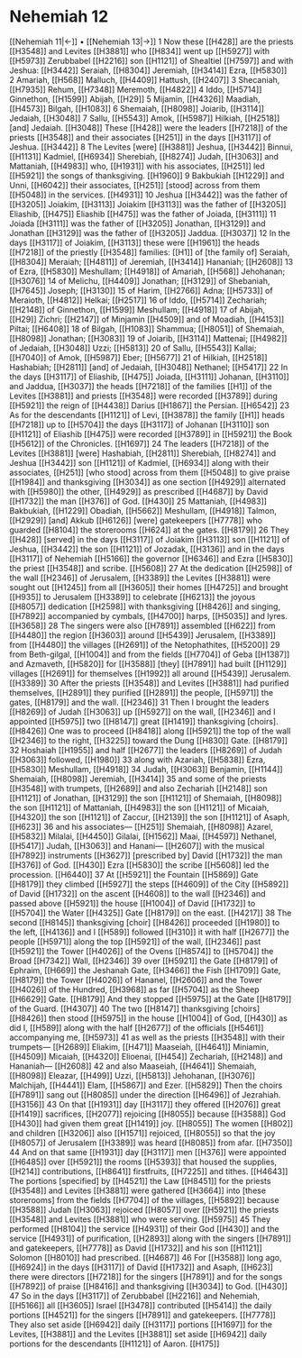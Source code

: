 # Nehemiah 12
[[Nehemiah 11|←]] • [[Nehemiah 13|→]]
1 Now these [[H428]] are the priests [[H3548]] and Levites [[H3881]] who [[H834]] went up [[H5927]] with [[H5973]] Zerubbabel [[H2216]] son [[H1121]] of Shealtiel [[H7597]] and with Jeshua: [[H3442]] Seraiah, [[H8304]] Jeremiah, [[H3414]] Ezra, [[H5830]] 
2 Amariah, [[H568]] Malluch, [[H4409]] Hattush, [[H2407]] 
3 Shecaniah, [[H7935]] Rehum, [[H7348]] Meremoth, [[H4822]] 
4 Iddo, [[H5714]] Ginnethon, [[H1599]] Abijah, [[H29]] 
5 Mijamin, [[H4326]] Maadiah, [[H4573]] Bilgah, [[H1083]] 
6 Shemaiah, [[H8098]] Joiarib, [[H3114]] Jedaiah, [[H3048]] 
7 Sallu, [[H5543]] Amok, [[H5987]] Hilkiah, [[H2518]] [and] Jedaiah. [[H3048]] These [[H428]] were the leaders [[H7218]] of the priests [[H3548]] and their associates [[H251]] in the days [[H3117]] of Jeshua. [[H3442]] 
8 The Levites [were] [[H3881]] Jeshua, [[H3442]] Binnui, [[H1131]] Kadmiel, [[H6934]] Sherebiah, [[H8274]] Judah, [[H3063]] and Mattaniah, [[H4983]] who, [[H1931]] with his associates, [[H251]] led [[H5921]] the songs of thanksgiving. [[H1960]] 
9 Bakbukiah [[H1229]] and Unni, [[H6042]] their associates, [[H251]] [stood] across from them [[H5048]] in the services. [[H4931]] 
10 Jeshua [[H3442]] was the father of [[H3205]] Joiakim, [[H3113]] Joiakim [[H3113]] was the father of [[H3205]] Eliashib, [[H475]] Eliashib [[H475]] was the father of Joiada, [[H3111]] 
11 Joiada [[H3111]] was the father of [[H3205]] Jonathan, [[H3129]] and Jonathan [[H3129]] was the father of [[H3205]] Jaddua. [[H3037]] 
12 In the days [[H3117]] of Joiakim, [[H3113]] these were [[H1961]] the heads [[H7218]] of the priestly [[H3548]] families: [[H1]] of [the family of] Seraiah, [[H8304]] Meraiah; [[H4811]] of Jeremiah, [[H3414]] Hananiah; [[H2608]] 
13 of Ezra, [[H5830]] Meshullam; [[H4918]] of Amariah, [[H568]] Jehohanan; [[H3076]] 
14 of Melichu, [[H4409]] Jonathan; [[H3129]] of Shebaniah, [[H7645]] Joseph; [[H3130]] 
15 of Harim, [[H2766]] Adna; [[H5733]] of Meraioth, [[H4812]] Helkai; [[H2517]] 
16 of Iddo, [[H5714]] Zechariah; [[H2148]] of Ginnethon, [[H1599]] Meshullam; [[H4918]] 
17 of Abijah, [[H29]] Zichri; [[H2147]] of Minjamin [[H4509]] and of Moadiah, [[H4153]] Piltai; [[H6408]] 
18 of Bilgah, [[H1083]] Shammua; [[H8051]] of Shemaiah, [[H8098]] Jonathan; [[H3083]] 
19 of Joiarib, [[H3114]] Mattenai; [[H4982]] of Jedaiah, [[H3048]] Uzzi; [[H5813]] 
20 of Sallu, [[H5543]] Kallai; [[H7040]] of Amok, [[H5987]] Eber; [[H5677]] 
21 of Hilkiah, [[H2518]] Hashabiah; [[H2811]] [and] of Jedaiah, [[H3048]] Nethanel; [[H5417]] 
22 In the days [[H3117]] of Eliashib, [[H475]] Joiada, [[H3111]] Johanan, [[H3110]] and Jaddua, [[H3037]] the heads [[H7218]] of the families [[H1]] of the Levites [[H3881]] and priests [[H3548]] were recorded [[H3789]] during [[H5921]] the reign of [[H4438]] Darius [[H1867]] the Persian. [[H6542]] 
23 As for the descendants [[H1121]] of Levi, [[H3878]] the family [[H1]] heads [[H7218]] up to [[H5704]] the days [[H3117]] of Johanan [[H3110]] son [[H1121]] of Eliashib [[H475]] were recorded [[H3789]] in [[H5921]] the Book [[H5612]] of the Chronicles. [[H1697]] 
24 The leaders [[H7218]] of the Levites [[H3881]] [were] Hashabiah, [[H2811]] Sherebiah, [[H8274]] and Jeshua [[H3442]] son [[H1121]] of Kadmiel, [[H6934]] along with their associates, [[H251]] [who stood] across from them [[H5048]] to give praise [[H1984]] and thanksgiving [[H3034]] as one section [[H4929]] alternated with [[H5980]] the other, [[H4929]] as prescribed [[H4687]] by David [[H1732]] the man [[H376]] of God. [[H430]] 
25 Mattaniah, [[H4983]] Bakbukiah, [[H1229]] Obadiah, [[H5662]] Meshullam, [[H4918]] Talmon, [[H2929]] [and] Akkub [[H6126]] [were] gatekeepers [[H7778]] who guarded [[H8104]] the storerooms [[H624]] at the gates. [[H8179]] 
26 They [[H428]] [served] in the days [[H3117]] of Joiakim [[H3113]] son [[H1121]] of Jeshua, [[H3442]] the son [[H1121]] of Jozadak, [[H3136]] and in the days [[H3117]] of Nehemiah [[H5166]] the governor [[H6346]] and Ezra [[H5830]] the priest [[H3548]] and scribe. [[H5608]] 
27 At the dedication [[H2598]] of the wall [[H2346]] of Jerusalem, [[H3389]] the Levites [[H3881]] were sought out [[H1245]] from all [[H3605]] their homes [[H4725]] and brought [[H935]] to Jerusalem [[H3389]] to celebrate [[H6213]] the joyous [[H8057]] dedication [[H2598]] with thanksgiving [[H8426]] and singing, [[H7892]] accompanied by cymbals, [[H4700]] harps, [[H5035]] and lyres. [[H3658]] 
28 The singers were also [[H7891]] assembled [[H622]] from [[H4480]] the region [[H3603]] around [[H5439]] Jerusalem, [[H3389]] from [[H4480]] the villages [[H2691]] of the Netophathites, [[H5200]] 
29 from Beth-gilgal, [[H1004]] and from the fields [[H7704]] of Geba [[H1387]] and Azmaveth, [[H5820]] for [[H3588]] [they] [[H7891]] had built [[H1129]] villages [[H2691]] for themselves [[H1992]] all around [[H5439]] Jerusalem. [[H3389]] 
30 After the priests [[H3548]] and Levites [[H3881]] had purified themselves, [[H2891]] they purified [[H2891]] the people, [[H5971]] the gates, [[H8179]] and the wall. [[H2346]] 
31 Then I brought the leaders [[H8269]] of Judah [[H3063]] up [[H5927]] on the wall, [[H2346]] and I appointed [[H5975]] two [[H8147]] great [[H1419]] thanksgiving [choirs]. [[H8426]] One was to proceed [[H8418]] along [[H5921]] the top of the wall [[H2346]] to the right, [[H3225]] toward the Dung [[H830]] Gate. [[H8179]] 
32 Hoshaiah [[H1955]] and half [[H2677]] the leaders [[H8269]] of Judah [[H3063]] followed, [[H1980]] 
33 along with Azariah, [[H5838]] Ezra, [[H5830]] Meshullam, [[H4918]] 
34 Judah, [[H3063]] Benjamin, [[H1144]] Shemaiah, [[H8098]] Jeremiah, [[H3414]] 
35 and some of the priests [[H3548]] with trumpets, [[H2689]] and also Zechariah [[H2148]] son [[H1121]] of Jonathan, [[H3129]] the son [[H1121]] of Shemaiah, [[H8098]] the son [[H1121]] of Mattaniah, [[H4983]] the son [[H1121]] of Micaiah, [[H4320]] the son [[H1121]] of Zaccur, [[H2139]] the son [[H1121]] of Asaph, [[H623]] 
36 and his associates— [[H251]] Shemaiah, [[H8098]] Azarel, [[H5832]] Milalai, [[H4450]] Gilalai, [[H1562]] Maai, [[H4597]] Nethanel, [[H5417]] Judah, [[H3063]] and Hanani— [[H2607]] with the musical [[H7892]] instruments [[H3627]] [prescribed by] David [[H1732]] the man [[H376]] of God. [[H430]] Ezra [[H5830]] the scribe [[H5608]] led the procession. [[H6440]] 
37 At [[H5921]] the Fountain [[H5869]] Gate [[H8179]] they climbed [[H5927]] the steps [[H4609]] of the City [[H5892]] of David [[H1732]] on the ascent [[H4608]] to the wall [[H2346]] and passed above [[H5921]] the house [[H1004]] of David [[H1732]] to [[H5704]] the Water [[H4325]] Gate [[H8179]] on the east. [[H4217]] 
38 The second [[H8145]] thanksgiving [choir] [[H8426]] proceeded [[H1980]] to the left, [[H4136]] and I [[H589]] followed [[H310]] it with half [[H2677]] the people [[H5971]] along the top [[H5921]] of the wall, [[H2346]] past [[H5921]] the Tower [[H4026]] of the Ovens [[H8574]] to [[H5704]] the Broad [[H7342]] Wall, [[H2346]] 
39 over [[H5921]] the Gate [[H8179]] of Ephraim, [[H669]] the Jeshanah Gate, [[H3466]] the Fish [[H1709]] Gate, [[H8179]] the Tower [[H4026]] of Hananel, [[H2606]] and the Tower [[H4026]] of the Hundred, [[H3968]] as far [[H5704]] as the Sheep [[H6629]] Gate. [[H8179]] And they stopped [[H5975]] at the Gate [[H8179]] of the Guard. [[H4307]] 
40 The two [[H8147]] thanksgiving [choirs] [[H8426]] then stood [[H5975]] in the house [[H1004]] of God, [[H430]] as did I, [[H589]] along with the half [[H2677]] of the officials [[H5461]] accompanying me, [[H5973]] 
41 as well as the priests [[H3548]] with their trumpets— [[H2689]] Eliakim, [[H471]] Maaseiah, [[H4641]] Miniamin, [[H4509]] Micaiah, [[H4320]] Elioenai, [[H454]] Zechariah, [[H2148]] and Hananiah— [[H2608]] 
42 and also Maaseiah, [[H4641]] Shemaiah, [[H8098]] Eleazar, [[H499]] Uzzi, [[H5813]] Jehohanan, [[H3076]] Malchijah, [[H4441]] Elam, [[H5867]] and Ezer. [[H5829]] Then the choirs [[H7891]] sang out [[H8085]] under the direction [[H6496]] of Jezrahiah. [[H3156]] 
43 On that [[H1931]] day [[H3117]] they offered [[H2076]] great [[H1419]] sacrifices, [[H2077]] rejoicing [[H8055]] because [[H3588]] God [[H430]] had given them great [[H1419]] joy. [[H8055]] The women [[H802]] and children [[H3206]] also [[H1571]] rejoiced, [[H8055]] so that the joy [[H8057]] of Jerusalem [[H3389]] was heard [[H8085]] from afar. [[H7350]] 
44 And on that same [[H1931]] day [[H3117]] men [[H376]] were appointed [[H6485]] over [[H5921]] the rooms [[H5393]] that housed the supplies, [[H214]] contributions, [[H8641]] firstfruits, [[H7225]] and tithes. [[H4643]] The portions [specified] by [[H4521]] the Law [[H8451]] for the priests [[H3548]] and Levites [[H3881]] were gathered [[H3664]] into [these storerooms]  from the fields [[H7704]] of the villages, [[H5892]] because [[H3588]] Judah [[H3063]] rejoiced [[H8057]] over [[H5921]] the priests [[H3548]] and Levites [[H3881]] who were serving. [[H5975]] 
45 They performed [[H8104]] the service [[H4931]] of their God [[H430]] and the service [[H4931]] of purification, [[H2893]] along with the singers [[H7891]] and gatekeepers, [[H7778]] as David [[H1732]] and his son [[H1121]] Solomon [[H8010]] had prescribed. [[H4687]] 
46 For [[H3588]] long ago, [[H6924]] in the days [[H3117]] of David [[H1732]] and Asaph, [[H623]] there were directors [[H7218]] for the singers [[H7891]] and for the songs [[H7892]] of praise [[H8416]] and thanksgiving [[H3034]] to God. [[H430]] 
47 So in the days [[H3117]] of Zerubbabel [[H2216]] and Nehemiah, [[H5166]] all [[H3605]] Israel [[H3478]] contributed [[H5414]] the daily portions [[H4521]] for the singers [[H7891]] and gatekeepers. [[H7778]] They also set aside [[H6942]] daily [[H3117]] portions [[H1697]] for the Levites, [[H3881]] and the Levites [[H3881]] set aside [[H6942]] daily portions for the descendants [[H1121]] of Aaron. [[H175]] 
